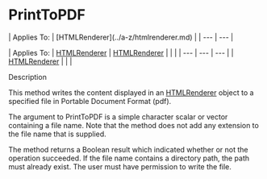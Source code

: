 




<h1 class="heading"><span class="name">PrintToPDF</span></h1>
| Applies To: | [HTMLRenderer](../a-z/htmlrenderer.md) |
| --- | ---  |

| Applies To: | [HTMLRenderer](../a-z/htmlrenderer.md) | [HTMLRenderer](../a-z/htmlrenderer.md) |  |  |
| --- | --- | ---  |
| [HTMLRenderer](../a-z/htmlrenderer.md) |  |  |


Description


This method writes the content displayed in an [HTMLRenderer](../a-z/htmlrenderer.md) object to a specified file in Portable Document Format (pdf).


The argument to PrintToPDF is a simple character scalar or vector containing a file name. Note that the method does not add any extension to the file name that is supplied.


The method returns a Boolean result which indicated whether or not the operation succeeded. If the file name contains a directory path, the path must already exist. The user must have permission to write the file.



